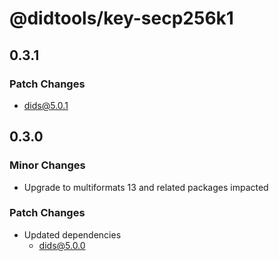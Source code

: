 # @didtools/key-secp256k1

## 0.3.1

### Patch Changes

- dids@5.0.1

## 0.3.0

### Minor Changes

- Upgrade to multiformats 13 and related packages impacted

### Patch Changes

- Updated dependencies
  - dids@5.0.0

